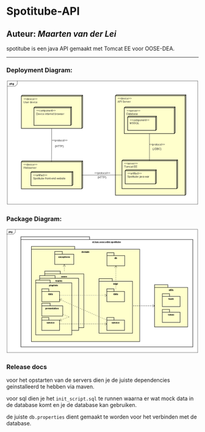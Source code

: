 # Spotitube-API

## Auteur: _Maarten van der Lei_

spotitube is een java API gemaakt met Tomcat EE voor OOSE-DEA.

---

### Deployment Diagram:

![deployment_diagram](/docs/deployment_diagram.png)

### Package Diagram:

![package_diagram](/docs/package_diagram.png)

### Release docs

voor het opstarten van de servers dien je de juiste dependencies geinstalleerd te hebben via maven.

voor sql dien je het `init_script.sql` te runnen waarna er wat mock data in de database komt en je de database kan gebruiken.

de juiste `db.properties` dient gemaakt te worden voor het verbinden met de database.
